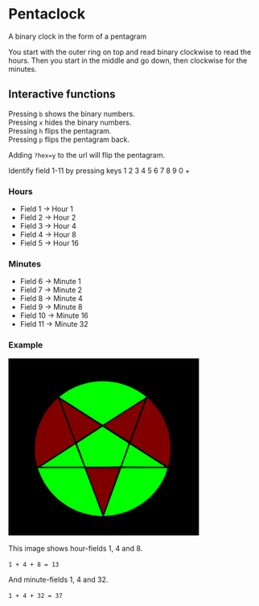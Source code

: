 # Pentaclock
A binary clock in the form of a pentagram

You start with the outer ring on top and read binary clockwise to read the hours.
Then you start in the middle and go down, then clockwise for the minutes.

## Interactive functions 
Pressing `b` shows the binary numbers.  
Pressing `x` hides the binary numbers.  
Pressing `h` flips the pentagram.  
Pressing `p` flips the pentagram back.  

Adding `?hex=y` to the url will flip the pentagram.  


Identify field 1-11 by pressing keys 1 2 3 4 5 6 7 8 9 0 +

### Hours
- Field 1 -> Hour 1
- Field 2 -> Hour 2
- Field 3 -> Hour 4
- Field 4 -> Hour 8
- Field 5 -> Hour 16

### Minutes
- Field 6 -> Minute 1
- Field 7 -> Minute 2
- Field 8 -> Minute 4
- Field 9 -> Minute 8
- Field 10 -> Minute 16
- Field 11 -> Minute 32

### Example

![Pentaclock 13:37 example](https://github.com/panzerpandaninja/pentaclock/blob/master/1337.png?raw=true)

This image shows hour-fields 1, 4 and 8.

   `1 + 4 + 8 = 13`

    
And minute-fields 1, 4 and 32.

   `1 + 4 + 32 = 37`


